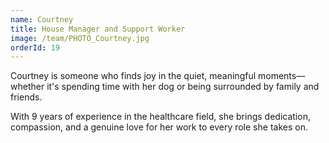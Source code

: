 ```yaml
---
name: Courtney
title: House Manager and Support Worker
image: /team/PHOTO_Courtney.jpg
orderId: 19
---
```


Courtney is someone who finds joy in the quiet, meaningful moments—whether it's spending time with her dog or being surrounded by family and friends.

With 9 years of experience in the healthcare field, she brings dedication, compassion, and a genuine love for her work to every role she takes on.